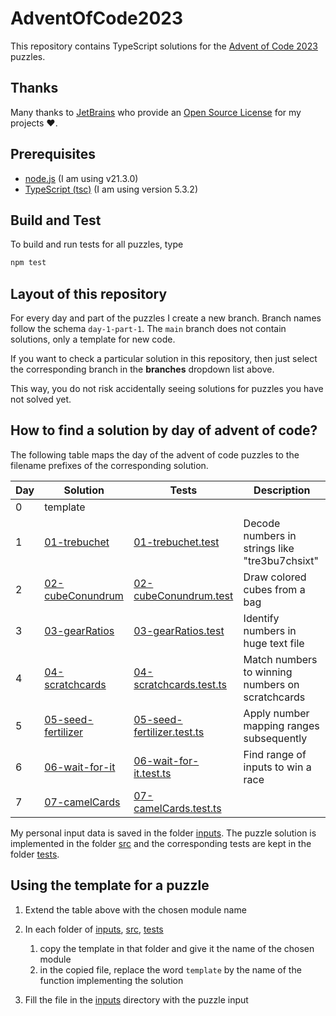 # AdventOfCode2023

This repository contains TypeScript solutions for the [Advent of Code 2023](https://adventofcode.com/2023/) puzzles.

## Thanks

Many thanks to [JetBrains](https://www.jetbrains.com/?from=generator-kata-net-core) who provide
an [Open Source License](https://www.jetbrains.com/community/opensource/) for my projects ❤️.

## Prerequisites

- [node.js](https://nodejs.org/) (I am using v21.3.0)
- [TypeScript (tsc)](https://www.typescriptlang.org/) (I am using version 5.3.2)

## Build and Test

To build and run tests for all puzzles, type

```sh
npm test
```

## Layout of this repository

For every day and part of the puzzles I create a new branch. Branch names follow the schema `day-1-part-1`. The `main` branch does not contain solutions, only a template for new code.

If you want to check a particular solution in this repository, then just select the corresponding branch in the **branches** dropdown list above.

This way, you do not risk accidentally seeing solutions for puzzles you have not solved yet.

## How to find a solution by day of advent of code?

The following table maps the day of the advent of code puzzles to the filename prefixes of the corresponding solution.

| Day | Solution                                          | Tests                                                            | Description                                      |
|-----|---------------------------------------------------|------------------------------------------------------------------|--------------------------------------------------|
| 0   | template                                          |                                                                  |                                                  |
| 1   | [01-trebuchet](./src/01-trebuchet.ts)             | [01-trebuchet.test](./tests/01-trebuchet.test.ts)                | Decode numbers in strings like "tre3bu7chsixt"   |
| 2   | [02-cubeConundrum](./src/02-cubeConundrum.ts)     | [02-cubeConundrum.test](./tests/02-cubeConundrum.test.ts)        | Draw colored cubes from a bag                    |
| 3   | [03-gearRatios](./src/03-gearRatios.ts)           | [03-gearRatios.test](./tests/03-gearRatios.test.ts)              | Identify numbers in huge text file               |
| 4   | [04-scratchcards](./src/04-scratchcards.ts)       | [04-scratchcards.test.ts](./tests/04-scratchcards.test.ts)       | Match numbers to winning numbers on scratchcards |
| 5   | [05-seed-fertilizer](./src/05-seed-fertilizer.ts) | [05-seed-fertilizer.test.ts](./tests/05-seed-fertilizer.test.ts) | Apply number mapping ranges subsequently         |
| 6   | [06-wait-for-it](./src/06-wait-for-it.ts)         | [06-wait-for-it.test.ts](./tests/06-wait-for-it.test.ts)         | Find range of inputs to win a race               |
| 7   | [07-camelCards](./src/07-camelCards.ts)           | [07-camelCards.test.ts](./tests/07-camelCards.test.ts)           |                                                  |

My personal input data is saved in the folder [inputs](./inputs). The puzzle solution is implemented in the folder [src](./src) and the corresponding tests are kept in the folder [tests](./tests).

## Using the template for a puzzle

1. Extend the table above with the chosen module name
2. In each folder of [inputs](./inputs), [src](./src), [tests](./tests)

   1. copy the template in that folder and give it the name of the chosen module
   2. in the copied file, replace the word `template` by the name of the function implementing the solution

3. Fill the file in the [inputs](./inputs) directory with the puzzle input
